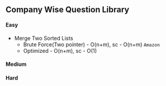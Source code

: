 ##  Company Wise Question Library
####    Easy
-   Merge Two Sorted Lists 
    -   Brute Force(Two pointer) - O(n+m), sc - O(n+m)  `Amazon`
    -   Optimized - O(n+m), sc - O(1)
####    Medium
####    Hard